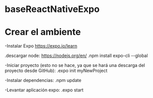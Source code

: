 # baseReactNativeExpo

# Crear el ambiente
-Instalar Expo
https://expo.io/learn

.descargar node: https://nodejs.org/en/
.npm install expo-cli --global

-Iniciar proyecto (esto no se hace, ya que se hará una descarga del proyecto desde GitHub):
.expo init myNewProject

-Instalar dependencias:
.npm update

-Levantar aplicación expo:
.expo start
